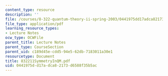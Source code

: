 ```yaml
---
content_type: resource
description: ''
file: /courses/8-322-quantum-theory-ii-spring-2003/0441975dd17adca82173d6588f35b5ac_832211SymmetryInQM.pdf
file_type: application/pdf
learning_resource_types:
- Lecture Notes
ocw_type: OCWFile
parent_title: Lecture Notes
parent_type: CourseSection
parent_uid: c189d45e-cdd5-94e5-62db-7183011a30e1
resourcetype: Document
title: 832211SymmetryInQM.pdf
uid: 0441975d-d17a-dca8-2173-d6588f35b5ac
---
```

